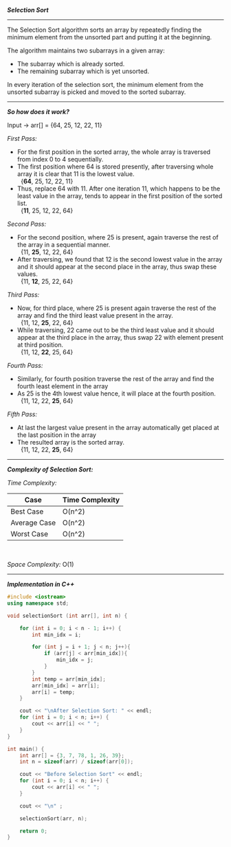 ***Selection Sort***

<hr>

The Selection Sort algorithm sorts an array by repeatedly finding the minimum element from the unsorted part and putting it at the beginning.

The algorithm maintains two subarrays in a given array:
- The subarray which is already sorted.
- The remaining subarray which is yet unsorted.

In every iteration of the selection sort, the minimum element from the unsorted subarray is picked and moved to the sorted subarray. 

<hr>

***So how does it work?***

Input -> arr[] = {64, 25, 12, 22, 11}

_First Pass:_
- For the first position in the sorted array, the whole array is traversed from index 0 to 4 sequentially. 
- The first position where 64 is stored presently, after traversing whole array it is clear that 11 is the lowest value.
<br>&nbsp; {**64**, 25, 12, 22, 11}
- Thus, replace 64 with 11. After one iteration 11, which happens to be the least value in the array, tends to appear in the first position of the sorted list.
<br>&nbsp; {**11**, 25, 12, 22, 64}

_Second Pass:_
- For the second position, where 25 is present, again traverse the rest of the array in a sequential manner.
<br>&nbsp; {11, **25**, 12, 22, 64}
- After traversing, we found that 12 is the second lowest value in the array and it should appear at the second place in the array, thus swap these values.
<br>&nbsp; {11, **12**, 25, 22, 64}

_Third Pass:_
- Now, for third place, where 25 is present again traverse the rest of the array and find the third least value present in the array.
<br>&nbsp; {11, 12, **25**, 22, 64}
- While traversing, 22 came out to be the third least value and it should appear at the third place in the array, thus swap 22 with element present at third position.
<br>&nbsp; {11, 12, **22**, 25, 64}

_Fourth Pass:_
- Similarly, for fourth position traverse the rest of the array and find the fourth least element in the array 
- As 25 is the 4th lowest value hence, it will place at the fourth position.
<br>&nbsp; {11, 12, 22, **25**, 64}

_Fifth Pass:_ 
- At last the largest value present in the array automatically get placed at the last position in the array
- The resulted array is the sorted array.
<br>&nbsp; {11, 12, 22, **25**, 64}

<hr>

***Complexity of Selection Sort:***

_Time Complexity:_

| Case | Time Complexity |
|------|------|
|Best Case|O(n^2)|
|Average Case|O(n^2)|
|Worst Case|O(n^2)|

<br>

_Space Complexity:_ O(1) 

<hr>

***Implementation in C++***

```cpp
#include <iostream>
using namespace std;

void selectionSort (int arr[], int n) {

    for (int i = 0; i < n - 1; i++) {
        int min_idx = i;

        for (int j = i + 1; j < n; j++){
            if (arr[j] < arr[min_idx]){
                min_idx = j;
            }
        }
        int temp = arr[min_idx];
        arr[min_idx] = arr[i];
        arr[i] = temp;
    }

    cout << "\nAfter Selection Sort: " << endl;
    for (int i = 0; i < n; i++) {
        cout << arr[i] << " ";
    }
}

int main() {
    int arr[] = {3, 7, 78, 1, 26, 39};
    int n = sizeof(arr) / sizeof(arr[0]);

    cout << "Before Selection Sort" << endl;
    for (int i = 0; i < n; i++) {
        cout << arr[i] << " ";
    }

    cout << "\n" ;

    selectionSort(arr, n);

    return 0;
}

```
